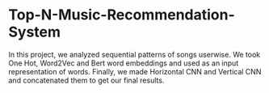 # Top-N-Music-Recommendation-System

In this project, we analyzed sequential patterns of songs userwise.
We took One Hot, Word2Vec and Bert word embeddings and used as an input representation of words.
Finally, we made Horizontal CNN and Vertical CNN and concatenated them to get our final results.
